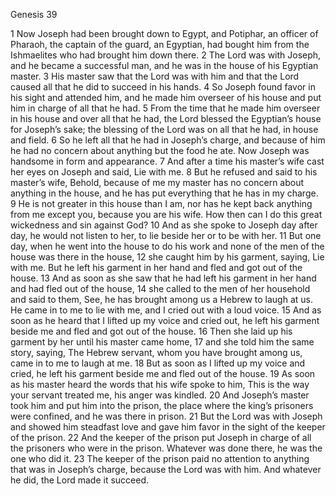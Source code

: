 Genesis 39

1	Now Joseph had been brought down to Egypt, and Potiphar, an officer of Pharaoh, the captain of the guard, an Egyptian, had bought him from the Ishmaelites who had brought him down there.
2	The Lord was with Joseph, and he became a successful man, and he was in the house of his Egyptian master.
3	His master saw that the Lord was with him and that the Lord caused all that he did to succeed in his hands.
4	So Joseph found favor in his sight and attended him, and he made him overseer of his house and put him in charge of all that he had.
5	From the time that he made him overseer in his house and over all that he had, the Lord blessed the Egyptian’s house for Joseph’s sake; the blessing of the Lord was on all that he had, in house and field.
6	So he left all that he had in Joseph’s charge, and because of him he had no concern about anything but the food he ate. Now Joseph was handsome in form and appearance.
7	And after a time his master’s wife cast her eyes on Joseph and said, Lie with me.
8	But he refused and said to his master’s wife, Behold, because of me my master has no concern about anything in the house, and he has put everything that he has in my charge.
9	He is not greater in this house than I am, nor has he kept back anything from me except you, because you are his wife. How then can I do this great wickedness and sin against God?
10	And as she spoke to Joseph day after day, he would not listen to her, to lie beside her or to be with her.
11	But one day, when he went into the house to do his work and none of the men of the house was there in the house,
12	she caught him by his garment, saying, Lie with me. But he left his garment in her hand and fled and got out of the house.
13	And as soon as she saw that he had left his garment in her hand and had fled out of the house,
14	she called to the men of her household and said to them, See, he has brought among us a Hebrew to laugh at us. He came in to me to lie with me, and I cried out with a loud voice.
15	And as soon as he heard that I lifted up my voice and cried out, he left his garment beside me and fled and got out of the house.
16	Then she laid up his garment by her until his master came home,
17	and she told him the same story, saying, The Hebrew servant, whom you have brought among us, came in to me to laugh at me.
18	But as soon as I lifted up my voice and cried, he left his garment beside me and fled out of the house.
19	As soon as his master heard the words that his wife spoke to him, This is the way your servant treated me, his anger was kindled.
20	And Joseph’s master took him and put him into the prison, the place where the king’s prisoners were confined, and he was there in prison.
21	But the Lord was with Joseph and showed him steadfast love and gave him favor in the sight of the keeper of the prison.
22	And the keeper of the prison put Joseph in charge of all the prisoners who were in the prison. Whatever was done there, he was the one who did it.
23	The keeper of the prison paid no attention to anything that was in Joseph’s charge, because the Lord was with him. And whatever he did, the Lord made it succeed.

